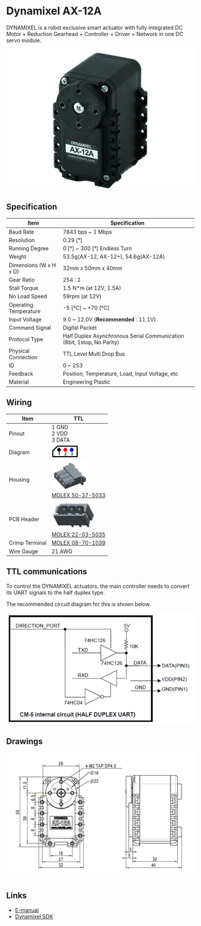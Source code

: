 # Dynamixel AX-12A

DYNAMIXEL is a robot exclusive smart actuator with fully integrated DC Motor + Reduction Gearhead + Controller + Driver + Network in one DC servo module.

![Dynamixel AX-12A](./images/A00541-1000x750.jpg)

## Specification

| Item                   | Specification                                                          |
| ---------------------- | ---------------------------------------------------------------------- |
| Baud Rate              | 7843 bps ~ 1 Mbps                                                      |
| Resolution             | 0.29 [°]                                                               |
| Running Degree         | 0 [°] ~ 300 [°] Endless Turn                                           |
| Weight                 | 53.5g(AX-12, AX-12+), 54.6g(AX-12A)                                    |
| Dimensions (W x H x D) | 32mm x 50mm x 40mm                                                     |
| Gear Ratio             | 254 : 1                                                                |
| Stall Torque           | 1.5 N*m (at 12V, 1.5A)                                                 |
| No Load Speed          | 59rpm (at 12V)                                                         |
| Operating Temperature  | -5 [°C] ~ +70 [°C]                                                     |
| Input Voltage          | 9.0 ~ 12.0V (**Recommended** : 11.1V)                                  |
| Command Signal         | Digital Packet                                                         |
| Protocol Type          | Half Duplex Asynchronous Serial Communication (8bit, 1stop, No Parity) |
| Physical Connection    | TTL Level Multi Drop Bus                                               |
| ID                     | 0 ~ 253                                                                |
| Feedback               | Position, Temperature, Load, Input Voltage, etc                        |
| Material               | Engineering Plastic                                                    |

## Wiring

| Item           | TTL                                                                                                                                                                   |
| -------------- | --------------------------------------------------------------------------------------------------------------------------------------------------------------------- |
| Pinout         | 1 GND<br />2 VDD<br />3 DATA                                                                                                                                          |
| Diagram        | ![Diagram](./images/molex_22035035_diagram.png)                                                                                                                       |
| Housing        | ![Molex 50-37-5033](./images/molex_50375033.png)<br />[MOLEX 50-37-5033](http://www.molex.com/molex/products/datasheet.jsp?part=active/0050375033_CRIMP_HOUSINGS.xml) |
| PCB Header     | ![Molex 50-37-5033](./images/molex_22035035.png)<br />[MOLEX 22-03-5035](http://www.molex.com/molex/products/datasheet.jsp?part=active/0022035035_PCB_HEADERS.xml)    |
| Crimp Terminal | [MOLEX 08-70-1039](http://www.molex.com/molex/products/datasheet.jsp?part=active/0008701039_CRIMP_TERMINALS.xml)                                                      |
| Wire Gauge     | 21 AWG                                                                                                                                                                |

## TTL communications

To control the DYNAMIXEL actuators, the main controller needs to convert its UART signals to the half duplex type.

The recommended circuit diagram for this is shown below.

![TTL](./images/ttl_circuit.png)

## Drawings

![Drawings](./images/ax-12a_dimension.png)

## Links

- [E-manual](http://emanual.robotis.com/docs/en/dxl/ax/ax-12a/)
- [Dynamixel SDK](https://github.com/ROBOTIS-GIT/DynamixelSDK)
